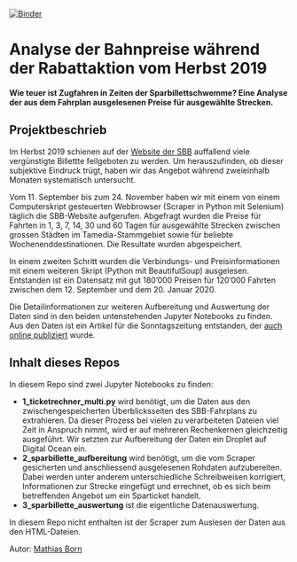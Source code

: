 [![Binder](https://mybinder.org/badge_logo.svg)](https://mybinder.org/v2/gh/tamedia-ddj/2019-12-01_sparbillette/master)

# Analyse der Bahnpreise während der Rabattaktion vom Herbst 2019

**Wie teuer ist Zugfahren in Zeiten der Sparbillettschwemme? Eine Analyse der aus dem Fahrplan ausgelesenen Preise für ausgewählte Strecken.**

## Projektbeschrieb

Im Herbst 2019 schienen auf der [Website der SBB](https://www.sbb.ch) auffallend viele vergünstigte Billettte feilgeboten zu werden. Um herauszufinden, ob dieser subjektive Eindruck trügt, haben wir das Angebot während zweieinhalb Monaten systematisch untersucht. 

Vom 11. September bis zum 24. November haben wir mit einem von einem Computerskript gesteuerten Webbrowser (Scraper in Python mit Selenium) täglich die SBB-Website aufgerufen. Abgefragt wurden die Preise für Fahrten in 1, 3, 7, 14, 30 und 60 Tagen für ausgewählte Strecken zwischen grossen Städten im Tamedia-Stammgebiet sowie für beliebte Wochenenddestinationen. Die Resultate wurden abgespeichert. 

In einem zweiten Schritt wurden die Verbindungs- und Preisinformationen mit einem weiteren Skript (Python mit BeautifulSoup) ausgelesen. Entstanden ist ein Datensatz mit gut 180’000 Preisen für 120’000 Fahrten zwischen dem 12. September und dem 20. Januar 2020. 

Die Detailinformationen zur weiteren Aufbereitung und Auswertung der Daten sind in den beiden untenstehenden Jupyter Notebooks zu finden. Aus den Daten ist ein Artikel für die Sonntagszeitung entstanden, der [auch online publiziert](https://www.tagesanzeiger.ch/wirtschaft/die-sbb-ueberschwemmen-den-markt-mit-sparbilletten/story/11571463) wurde. 

## Inhalt dieses Repos

In diesem Repo sind zwei Jupyter Notebooks zu finden: 

- **1_ticketrechner_multi.py** wird benötigt, um die Daten aus den zwischengespeicherten Überblicksseiten des SBB-Fahrplans zu extrahieren. Da dieser Prozess bei vielen zu verarbeiteten Dateien viel Zeit in Anspruch nimmt, wird er auf mehreren Rechenkernen gleichzeitig ausgeführt. Wir setzten zur Aufbereitung der Daten ein Droplet auf Digital Ocean ein.  
- **2_sparbillette_aufbereitung** wird benötigt, um die vom Scraper gesicherten und anschliessend ausgelesenen Rohdaten aufzubereiten. Dabei werden unter anderem unterschiedliche Schreibweisen korrigiert, Informationen zur Strecke eingefügt und errechnet, ob es sich beim betreffenden Angebot um ein Sparticket handelt. 
- **3_sparbillette_auswertung** ist die eigentliche Datenauswertung. 

In diesem Repo nicht enthalten ist der Scraper zum Auslesen der Daten aus den HTML-Dateien. 

Autor: [Mathias Born](mailto:mathias.born@tamedia.ch)
